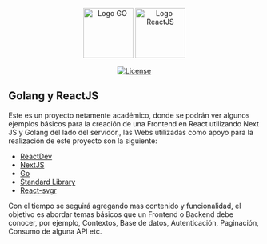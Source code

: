 <p align="center"><a href="https://go.dev/" target="_blank"><img src="https://www.svgrepo.com/show/353795/go.svg" width="100" alt="Logo GO"></a>  <a href="https://react.dev/" target="_blank"><img src="https://www.svgrepo.com/show/355190/reactjs.svg" width="100" alt="Logo ReactJS"></a></p>

<p align="center">
<a href="https://packagist.org/packages/laravel/framework"><img src="https://img.shields.io/packagist/l/laravel/framework" alt="License"></a>
</p>

## Golang y ReactJS

Este es un proyecto netamente académico, donde se podrán ver algunos ejemplos básicos para la creación de una Frontend en React utilizando Next JS y Golang  del lado del servidor,, las Webs utilizadas como apoyo para la realización de este proyecto son la siguiente:

- [ReactDev](https://react.dev/learn)
- [NextJS](https://nextjs.org/docs)
- [Go](https://go.dev/doc/effective_go)
- [Standard Library](https://pkg.go.dev/std)
- [React-svgr](https://react-svgr.com/playground/)

Con el tiempo se seguirá agregando mas contenido y funcionalidad, el objetivo es abordar temas básicos que un Frontend o Backend debe conocer, por ejemplo, Contextos, Base de datos, Autenticación, Paginación, Consumo de alguna API etc.
